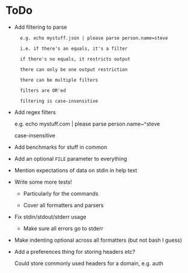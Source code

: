 # ToDo

* Add filtering to parse

        e.g. echo mystuff.json | please parse person.name=steve

        i.e. if there's an equals, it's a filter

        if there's no equals, it restricts output

        there can only be one output restriction

        there can be multiple filters

        filters are OR'ed

        filtering is case-insensitive

* Add regex filters

    e.g. echo mystuff.com | please parse person.name~^steve

    case-insensitive

* Add benchmarks for stuff in common

* Add an optional `FILE` parameter to everything

* Mention expectations of data on stdin in help text

* Write some more tests!

    * Particularly for the commands

    * Cover all formatters and parsers

* Fix stdin/stdout/stderr usage

    * Make sure all errors go to stderr

* Make indenting optional across all formatters (but not bash I guess)

* Add a preferences thing for storing headers etc?

    Could store commonly used headers for a domain, e.g. auth
